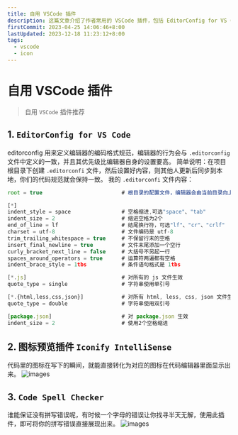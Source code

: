 ```yaml
---
title: 自用 VSCode 插件
description: 这篇文章介绍了作者常用的 VSCode 插件，包括 EditorConfig for VS Code（用于定义编辑器编码格式规范）、Iconify IntelliSense（图标预览插件）和 Code Spell Checker（拼写检查插件）
firstCommit: 2023-04-25 14:06:46+8:00
lastUpdated: 2023-12-18 11:23:12+8:00
tags:
  - vscode
  - icon
---
```


# 自用 VSCode 插件

> 自用 `VSCode` 插件推荐

## 1. `EditorConfig for VS Code`
editorconfig 用来定义编辑器的编码格式规范，编辑器的行为会与 `.editorconfig` 文件中定义的一致，并且其优先级比编辑器自身的设置要高。
简单说明：在项目根目录下创建 `.editorconfi` 文件，然后设置好内容，则其他人更新后同步到本地，你们的代码规范就会保持一致。
我的 `.editorconfi` 文件内容：
```js
root = true                         # 根目录的配置文件，编辑器会由当前目录向上查找，如果找到`roor = true` 的文件，则不再查找

[*]
indent_style = space                # 空格缩进,可选"space"、"tab"
indent_size = 2                     # 缩进空格为2个
end_of_line = lf                    # 结尾换行符，可选"lf"、"cr"、"crlf"
charset = utf-8                     # 文件编码是 utf-8
trim_trailing_whitespace = true     # 不保留行末的空格
insert_final_newline = true         # 文件末尾添加一个空行
curly_bracket_next_line = false     # 大括号不另起一行
spaces_around_operators = true      # 运算符两遍都有空格
indent_brace_style = 1tbs           # 条件语句格式是 1tbs

[*.js]                              # 对所有的 js 文件生效
quote_type = single                 # 字符串使用单引号

[*.{html,less,css,json}]            # 对所有 html, less, css, json 文件生效
quote_type = double                 # 字符串使用双引号

[package.json]                      # 对 package.json 生效
indent_size = 2                     # 使用2个空格缩进
```

## 2. 图标预览插件 `Iconify IntelliSense`
代码里的图标在写下的瞬间，就能直接转化为对应的图标在代码编辑器里面显示出来。
![images](https://www.helloimg.com/i/2025/01/02/6775e8b6a6538.png)

## 3. `Code Spell Checker`
谁能保证没有拼写错误呢，有时候一个字母的错误让你找寻半天无解，使用此插件，即可将你的拼写错误直接展现出来。
![images](https://www.helloimg.com/i/2025/01/02/6775e8b705620.png)
